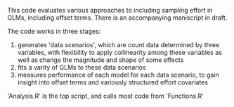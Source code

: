 This code evaluates various approaches to including sampling effort in GLMs, including offset terms. There is an accompanying maniscript in draft.

The code works in three stages: 
1) generates 'data scenarios', which are count data determined by three variables, with flexibility to apply collinearity among these variables as well as change the magnitude and shape of some effects
2) fits a varity of GLMs to these data scenarios
3) measures performance of each model for each data scenario, to gain insight into offset terms and variously structured effort covariates

'Analysis.R' is the top script, and calls most code from 'Functions.R'

